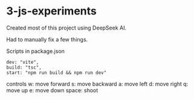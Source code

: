 # 3-js-experiments

Created most of this project using DeepSeek AI. 

Had to manually fix a few things. 

Scripts in package.json

```
dev: "vite",
build: "tsc",
start: "npm run build && npm run dev"
```


controls 
w: move forward
s: move backward
a: move left
d: move right
q: move up
e: move down
space: shoot
